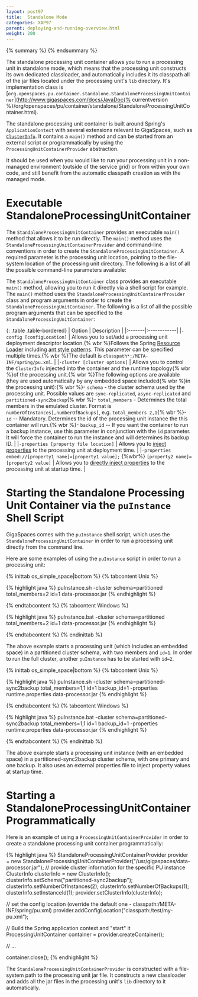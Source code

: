 ```yaml
---
layout: post97
title:  Standalone Mode
categories: XAP97
parent: deploying-and-running-overview.html
weight: 200
---
```



{% summary %}  {% endsummary %}



The standalone processing unit container allows you to run a processing unit in standalone mode, which means that the processing unit constructs its own dedicated classloader, and automatically includes it its classpath all of the jar files located under the processing unit's `lib` directory.
It's implementation class is [`org.openspaces.pu.container.standalone.StandaloneProcessingUnitContainer`](http://www.gigaspaces.com/docs/JavaDoc{% currentversion %}/org/openspaces/pu/container/standalone/StandaloneProcessingUnitContainer.html).

The standalone processing unit container is built around Spring's `ApplicationContext` with several extensions relevant to GigaSpaces, such as [`ClusterInfo`](./obtaining-cluster-information.html).
It contains a `main()` method and can be started from an external script or programmatically by using the `ProcessingUnitContainerProvider` abstraction.

It should be used when you would like to run your processing unit in a non-managed environment (outside of the service grid) or from within your own code, and still benefit from the automatic classpath creation as with the managed mode.

# Executable StandaloneProcessingUnitContainer

The `StandaloneProcessingUnitContainer` provides an executable `main()` method that allows it to be run directly. The `main()` method uses the `StandaloneProcessingUnitContainerProvider` and command-line conventions in order to create the `StandaloneProcessingUnitContainer`. A required parameter is the processing unit location, pointing to the file-system location of the processing unit directory. The following is a list of all the possible command-line parameters available:

The `StandaloneProcessingUnitContainer` class provides an executable `main()` method, allowing you to run it directly via a shell script for example. The `main()` method uses the `StandaloneProcessingUnitContainerProvider` class and program arguments in order to create the `StandaloneProcessingUnitContainer`. The following is a list of all the possible program arguments that can be specified to the `StandaloneProcessingUnitContainer`:

{: .table .table-bordered}
| Option | Description |
|:-------|:------------|
|`-config [configLocation]` | Allows you to set/add a processing unit deployment descriptor location.{% wbr %}Follows the Spring [Resource Loader](http://static.springframework.org/spring/docs/2.5.x/reference/resources.html#resources-resourceloader) including [ant style patterns](http://static.springframework.org/spring/docs/2.5.x/reference/resources.html#resources-app-ctx-wildcards-in-resource-paths). This parameter can be specified multiple times.{% wbr %}The default is `classpath*:/META-INF/spring/pu.xml`. |
|`-cluster [cluster options]` | Allows you to control the `ClusterInfo` injected into the container and the runtime topology{% wbr %}of the processing unit.{% wbr %}The following options are available (they are used automatically by any embedded space included{% wbr %}in the processing unit):{% wbr %}- `schema` - the cluster schema used by the processing unit. Possible values are `sync-replicated`, `async-replicated` and `partitioned-sync2backup`{% wbr %}- `total_members` - Determines the total members in the emulated cluster. Format is `numberOfInstances[,numberOfBackups]`, e.g. `total_members 2,1`{% wbr %}- `id` -- Mandatory. Determines the id of the processing unit instance the this container will run.{% wbr %}- `backup_id` -- If you want the container to run a backup instance, use this parameter in conjunction with the `id` parameter. It will force the container to run the instance and will determines its backup ID. |
|`-properties [property file location]` | Allows you to [inject properties](./deployment-properties.html) to the processing unit at deployment time. |
|`-properties embed://[property1 name]=[property1 value];` {%wbr%} `[property2 name]=[property2 value]` | Allows you to [directly inject properties](./deployment-properties.html) to the processing unit at startup time. |

# Starting the Standalone Processing Unit Container via the `puInstance` Shell Script

GigaSpaces comes with the `puInstance` shell script, which uses the `StandaloneProcessingUnitContainer` in order to run a processing unit directly from the command line.

Here are some examples of using the `puInstance` script in order to run a processing unit:

{% inittab os_simple_space|bottom %}
{% tabcontent Unix %}

{% highlight java %}
puInstance.sh -cluster schema=partitioned total_members=2 id=1 data-processor.jar
{% endhighlight %}

{% endtabcontent %}
{% tabcontent Windows %}

{% highlight java %}
puInstance.bat -cluster schema=partitioned total_members=2 id=1 data-processor.jar
{% endhighlight %}

{% endtabcontent %}
{% endinittab %}

The above example starts a processing unit (which includes an embedded space) in a partitioned cluster schema, with two members and `id=1`. In order to run the full cluster, another `puInstance` has to be started with `id=2`.

{% inittab os_simple_space|bottom %}
{% tabcontent Unix %}

{% highlight java %}
puInstance.sh -cluster schema=partitioned-sync2backup total_members=1,1 id=1 backup_id=1
-properties runtime.properties data-processor.jar
{% endhighlight %}

{% endtabcontent %}
{% tabcontent Windows %}

{% highlight java %}
puInstance.bat -cluster schema=partitioned-sync2backup total_members=1,1 id=1 backup_id=1
-properties runtime.properties data-processor.jar
{% endhighlight %}

{% endtabcontent %}
{% endinittab %}

The above example starts a processing unit instance (with an embedded space) in a partitioned-sync2backup cluster schema, with one primary and one backup. It also uses an external properties file to inject property values at startup time.

# Starting a StandaloneProcessingUnitContainer Programmatically

Here is an example of using a `ProcessingUnitContainerProvider` in order to create a standalone processing unit container programmatically:

{% highlight java %}
StandaloneProcessingUnitContainerProvider provider = new StandaloneProcessingUnitContainerProvider("/usr/gigaspaces/data-processor.jar");
// provide cluster information for the specific PU instance
ClusterInfo clusterInfo = new ClusterInfo();
clusterInfo.setSchema("partitioned-sync2backup");
clusterInfo.setNumberOfInstances(2);
clusterInfo.setNumberOfBackups(1);
clusterInfo.setInstanceId(1);
provider.setClusterInfo(clusterInfo);

// set the config location (override the default one - classpath:/META-INF/spring/pu.xml)
provider.addConfigLocation("classpath:/test/my-pu.xml");

// Build the Spring application context and "start" it
ProcessingUnitContainer container = provider.createContainer();

// ...

container.close();
{% endhighlight %}

The `StandaloneProcessingUnitContainerProvider` is constructed with a file-system path to the processing unit jar file. It constructs a new classloader and adds all the jar files in the processing unit's `lib` directory to it automatically.
